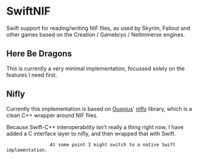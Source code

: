 # SwiftNIF

Swift support for reading/writing NIF files, as used by Skyrim, Fallout and other games based on the Creation / Gamebryo / NetImmerse engines.

## Here Be Dragons
                    
This is currently a very minimal implementation, focussed solely on the features I need first.
                    
## Nifly
                    
Currently this implementation is based on [Ousnius](https://github.com/ousnius)' [nifly](https://github.com/ousnius/nifly) library, which is a clean C++ wrapper around NIF files.

Because Swift-C++ interoperability isn't really a thing right now, I have added a C interface layer to nifly, and then wrapped that with Swift.

                    At some point I might switch to a native Swift implementation.
